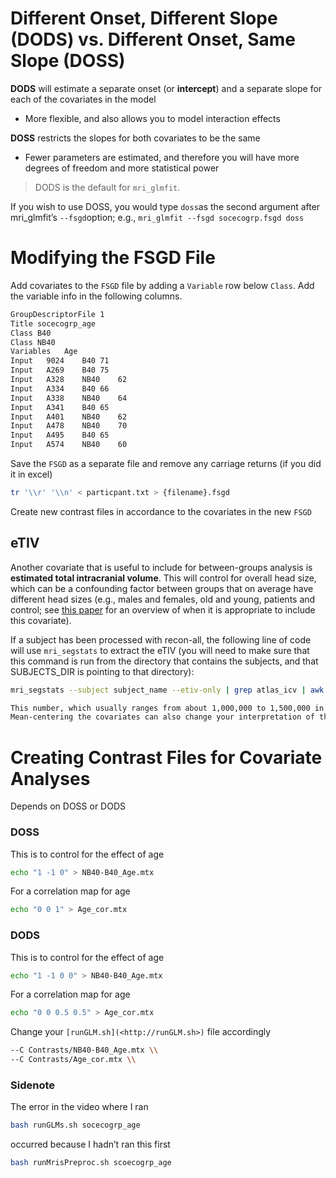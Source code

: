 # Different Onset, Different Slope (DODS) vs. Different Onset, Same Slope (DOSS)

**DODS** will estimate a separate onset (or **intercept**) and a separate slope for each of the covariates in the model

-   More flexible, and also allows you to model interaction effects

**DOSS** restricts the slopes for both covariates to be the same

-   Fewer parameters are estimated, and therefore you will have more degrees of freedom and more statistical power

> DODS is the default for `mri_glmfit`.

If you wish to use DOSS, you would type `doss`as the second argument after mri_glmfit’s `--fsgd`option; e.g., `mri_glmfit --fsgd socecogrp.fsgd doss`

# **Modifying the FSGD File**

Add covariates to the `FSGD` file by adding a `Variable` row below `Class`. Add the variable info in the following columns.

```bash
GroupDescriptorFile 1			
Title socecogrp_age			
Class B40			
Class NB40			
Variables	Age		
Input	9024	B40	71
Input	A269	B40	75
Input	A328	NB40	62
Input	A334	B40	66
Input	A338	NB40	64
Input	A341	B40	65
Input	A401	NB40	62
Input	A478	NB40	70
Input	A495	B40	65
Input	A574	NB40	60
```

Save the `FSGD` as a separate file and remove any carriage returns (if you did it in excel)

```bash
tr '\\r' '\\n' < particpant.txt > {filename}.fsgd
```

Create new contrast files in accordance to the covariates in the new `FSGD`

## eTIV

Another covariate that is useful to include for between-groups analysis is **estimated total intracranial volume**. This will control for overall head size, which can be a confounding factor between groups that on average have different head sizes (e.g., males and females, old and young, patients and control; see [this paper](https://www.sciencedirect.com/science/article/pii/S1053811914007769) for an overview of when it is appropriate to include this covariate).

If a subject has been processed with recon-all, the following line of code will use `mri_segstats` to extract the eTIV (you will need to make sure that this command is run from the directory that contains the subjects, and that SUBJECTS_DIR is pointing to that directory):

```bash
mri_segstats --subject subject_name --etiv-only | grep atlas_icv | awk {print $4}

This number, which usually ranges from about 1,000,000 to 1,500,000 in healthy adults, can then be entered into the FSGD file just as we did with the other numbers. 
Mean-centering the covariates can also change your interpretation of the results; see `this page <http://mumford.fmripower.org/mean_centering/>`__ for examples of when to do it, and how it will change your interpretation.
```

# **Creating Contrast Files for Covariate Analyses**

Depends on DOSS or DODS

### DOSS

This is to control for the effect of age

```bash
echo "1 -1 0" > NB40-B40_Age.mtx
```

For a correlation map for age

```bash
echo "0 0 1" > Age_cor.mtx
```

### DODS

This is to control for the effect of age

```bash
echo "1 -1 0 0" > NB40-B40_Age.mtx
```

For a correlation map for age

```bash
echo "0 0 0.5 0.5" > Age_cor.mtx
```

Change your `[runGLM.sh](<http://runGLM.sh>)` file accordingly

```bash
--C Contrasts/NB40-B40_Age.mtx \\
--C Contrasts/Age_cor.mtx \\
```

### **Sidenote**

The error in the video where I ran

```bash
bash runGLMs.sh socecogrp_age
```

occurred because I hadn’t ran this first

```bash
bash runMrisPreproc.sh scoecogrp_age
```